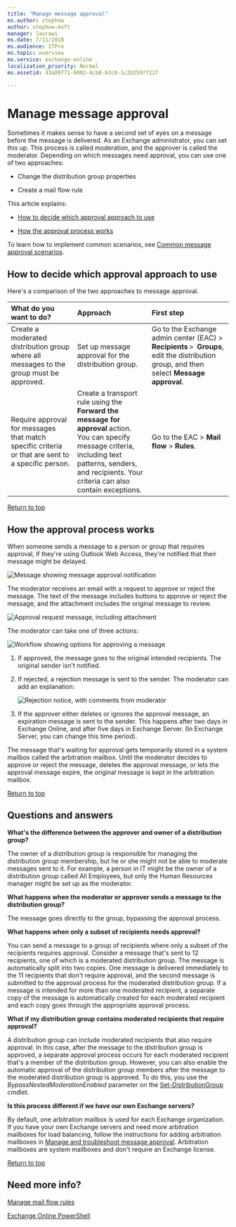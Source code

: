 ```yaml
---
title: "Manage message approval"
ms.author: stephow
author: stephow-msft
manager: laurawi
ms.date: 7/11/2018
ms.audience: ITPro
ms.topic: overview
ms.service: exchange-online
localization_priority: Normal
ms.assetid: 43a89f71-8002-4cb0-b3c8-1c2b2597f227

---
```


# Manage message approval
Sometimes it makes sense to have a second set of eyes on a message before the message is delivered. As an Exchange administrator, you can set this up. This process is called moderation, and the approver is called the moderator. Depending on which messages need approval, you can use one of two approaches:
  
- Change the distribution group properties
    
- Create a mail flow rule
    
This article explains:
  
- [How to decide which approval approach to use](manage-message-approval.md#Approach)
    
- [How the approval process works](manage-message-approval.md#Flow)
    
To learn how to implement common scenarios, see [Common message approval scenarios](common-message-approval-scenarios.md). 
  
## How to decide which approval approach to use
<a name="Approach"> </a>

Here's a comparison of the two approaches to message approval.
  
|**What do you want to do?**|**Approach**|**First step**|
|:-----|:-----|:-----|
|Create a moderated distribution group where all messages to the group must be approved.|Set up message approval for the distribution group.|Go to the Exchange admin center (EAC) \> **Recipients** \>  **Groups**, edit the distribution group, and then select **Message approval**.|
|Require approval for messages that match specific criteria or that are sent to a specific person.|Create a transport rule using the **Forward the message for approval** action.  <br/> You can specify message criteria, including text patterns, senders, and recipients. Your criteria can also contain exceptions.|Go to the EAC \> **Mail flow** \> **Rules**.|
   
[Return to top](manage-message-approval.md#RTT)
  
## How the approval process works
<a name="Flow"> </a>

When someone sends a message to a person or group that requires approval, if they're using Outlook Web Access, they're notified that their message might be delayed.
  
![Message showing message approval notification](../../media/TA_Mod_Sender_Notification.png)
  
The moderator receives an email with a request to approve or reject the message. The text of the message includes buttons to approve or reject the message, and the attachment includes the original message to review.
  
![Approval request message, including attachment](../../media/TA_Mod_Approval_Request.png)
  
 The moderator can take one of three actions: 
  
![Workflow showing options for approving a message](../../media/TA_ModerationWorkflow.png)
  
1. If approved, the message goes to the original intended recipients. The original sender isn't notified.
    
2. If rejected, a rejection message is sent to the sender. The moderator can add an explanation:
    
    ![Rejection notice, with comments from moderator](../../media/TA_Mod_Rejection.png)
  
3. If the approver either deletes or ignores the approval message, an expiration message is sent to the sender. This happens after two days in Exchange Online, and after five days in Exchange Server. (In Exchange Server, you can change this time period).
    
The message that's waiting for approval gets temporarily stored in a system mailbox called the arbitration mailbox. Until the moderator decides to approve or reject the message, deletes the approval message, or lets the approval message expire, the original message is kept in the arbitration mailbox.
  
[Return to top](manage-message-approval.md#RTT)
  
## Questions and answers
<a name="Whatelse"> </a>

 **What's the difference between the approver and owner of a distribution group?**
  
The owner of a distribution group is responsible for managing the distribution group membership, but he or she might not be able to moderate messages sent to it. For example, a person in IT might be the owner of a distribution group called All Employees, but only the Human Resources manager might be set up as the moderator.
  
 **What happens when the moderator or approver sends a message to the distribution group?**
  
The message goes directly to the group, bypassing the approval process.
  
 **What happens when only a subset of recipients needs approval?**
  
You can send a message to a group of recipients where only a subset of the recipients requires approval. Consider a message that's sent to 12 recipients, one of which is a moderated distribution group. The message is automatically split into two copies. One message is delivered immediately to the 11 recipients that don't require approval, and the second message is submitted to the approval process for the moderated distribution group. If a message is intended for more than one moderated recipient, a separate copy of the message is automatically created for each moderated recipient and each copy goes through the appropriate approval process.
  
 **What if my distribution group contains moderated recipients that require approval?**
  
A distribution group can include moderated recipients that also require approval. In this case, after the message to the distribution group is approved, a separate approval process occurs for each moderated recipient that's a member of the distribution group. However, you can also enable the automatic approval of the distribution group members after the message to the moderated distribution group is approved. To do this, you use the  _BypassNestedModerationEnabled_ parameter on the [Set-DistributionGroup](https://technet.microsoft.com/library/e3a8c709-770a-4900-9a57-adcf0d98ff68.aspx) cmdlet. 
  
 **Is this process different if we have our own Exchange servers?**
  
By default, one arbitration mailbox is used for each Exchange organization. If you have your own Exchange servers and need more arbitration mailboxes for load balancing, follow the instructions for adding arbitration mailboxes in [Manage and troubleshoot message approval](ttroubleshoot-message-approval.md). Arbitration mailboxes are system mailboxes and don't require an Exchange license.
  
[Return to top](manage-message-approval.md#RTT)
  
## Need more info?
<a name="Bypass"> </a>

[Manage mail flow rules](manage-mail-flow-rules.md)
  
[Exchange Online PowerShell](https://technet.microsoft.com/library/1cb603b0-2961-4afe-b879-b048fe0f64a2.aspx)
